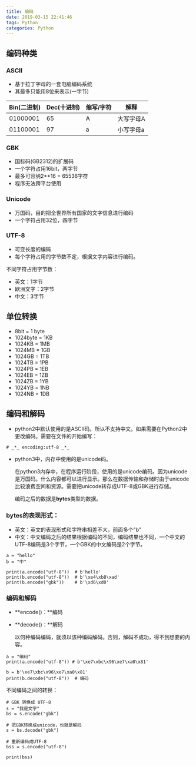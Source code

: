 ```yaml
---
title: 编码
date: 2019-03-15 22:41:46
tags: Python
categories: Python
---
```


## 编码种类 

### ASCII

- 基于拉丁字母的一套电脑编码系统
- 其最多只能用8位来表示(一字节)

| **Bin(二进制)** | **Dec(十进制)** | **缩写/字符** | **解释**  |
| --------------- | --------------- | ------------- | --------- |
| 01000001        | 65              | A             | 大写字母A |
| 01100001        | 97              | a             | 小写字母a |



### GBK

- 国标码(GB2312)的扩展码
- 一个字符占用16bit，两字节
- 最多可容纳2**16 = 65536字符
- 程序无法跨平台使用



### Unicode

- 万国码，目的把全世界所有国家的文字信息进行编码
- 一个字符占用32位，四字节



### UTF-8

- 可变长度的编码
- 每个字符占用的字节数不定，根据文字内容进行编码。

不同字符占用字节数：

- 英文：1字节
- 欧洲文字：2字节
- 中文：3字节



## 单位转换

- 8bit = 1 byte
- 1024byte = 1KB
- 1024KB = 1MB
- 1024MB = 1GB
- 1024GB = 1TB
- 1024TB = 1PB
- 1024PB = 1EB
- 1024EB = 1ZB
- 1024ZB = 1YB
- 1024YB = 1NB
- 1024NB = 1DB



## 编码和解码

- python2中默认使用的是ASCII码。所以不支持中文。如果需要在Python2中更改编码。需要在文件的开始编写：

```
# _*_ encoding:utf-8 _*_
```

 

- python3中，内存中使用的是unicode码。

  在python3内存中，在程序运行阶段，使用的是unicode编码。因为unicode是万国码。什么内容都可以进行显示。那么在数据传输和存储时由于unicode比较浪费空间和资源。需要把unicode转存成UTF-8或GBK进行存储。

  编码之后的数据是**bytes**类型的数据。



### bytes的表现形式：

- 英文：英文的表现形式和字符串相差不大，前面多个"b"
- 中文：中文编码之后的结果根据编码的不同，编码结果也不同，一个中文的UTF-8编码是3个字节，一个GBK的中文编码是2个字节。

```
a = "hello"
b = "中"

print(a.encode("utf-8"))  # b'hello'
print(b.encode("utf-8"))  # b'\xe4\xb8\xad'
print(b.encode("gbk"))    # b'\xd6\xd0'
```



 

### 编码和解码

- **encode()：**编码
- **decode()：**解码

  以何种编码编码，就须以该种编码解码。否则，解码不成功，得不到想要的内容。

```
a = "编码"
print(a.encode("utf-8")) # b'\xe7\xbc\x96\xe7\xa0\x81'

b = b'\xe7\xbc\x96\xe7\xa0\x81'
print(b.decode("utf-8"))  # 编码
```

  不同编码之间的转换：

```
# GBK 转换成 UTF-8
s = "我是文字"
bs = s.encode("gbk")

# 把GBK转换成unicode，也就是解码
s = bs.decode("gbk")

# 重新编码成UTF-8
bss = s.encode("utf-8")

print(bss)
```

